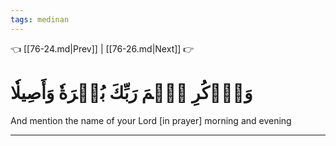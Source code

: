 ```yaml
---
tags: medinan
---
```


👈 [[76-24.md|Prev]] | [[76-26.md|Next]] 👉

# وَٱذۡكُرِ ٱسۡمَ رَبِّكَ بُكۡرَةٗ وَأَصِيلٗا

And mention the name of your Lord [in prayer] morning and evening

---

